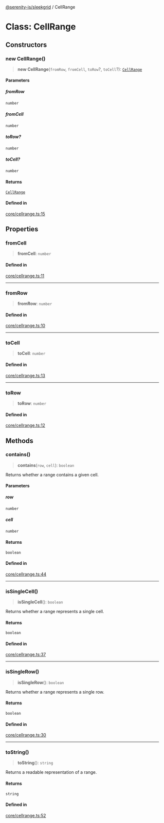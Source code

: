 [@serenity-is/sleekgrid](../README.md) / CellRange

# Class: CellRange

## Constructors

### new CellRange()

> **new CellRange**(`fromRow`, `fromCell`, `toRow`?, `toCell`?): [`CellRange`](CellRange.md)

#### Parameters

##### fromRow

`number`

##### fromCell

`number`

##### toRow?

`number`

##### toCell?

`number`

#### Returns

[`CellRange`](CellRange.md)

#### Defined in

[core/cellrange.ts:15](https://github.com/serenity-is/sleekgrid/blob/master/src/core/cellrange.ts#L15)

## Properties

### fromCell

> **fromCell**: `number`

#### Defined in

[core/cellrange.ts:11](https://github.com/serenity-is/sleekgrid/blob/master/src/core/cellrange.ts#L11)

***

### fromRow

> **fromRow**: `number`

#### Defined in

[core/cellrange.ts:10](https://github.com/serenity-is/sleekgrid/blob/master/src/core/cellrange.ts#L10)

***

### toCell

> **toCell**: `number`

#### Defined in

[core/cellrange.ts:13](https://github.com/serenity-is/sleekgrid/blob/master/src/core/cellrange.ts#L13)

***

### toRow

> **toRow**: `number`

#### Defined in

[core/cellrange.ts:12](https://github.com/serenity-is/sleekgrid/blob/master/src/core/cellrange.ts#L12)

## Methods

### contains()

> **contains**(`row`, `cell`): `boolean`

Returns whether a range contains a given cell.

#### Parameters

##### row

`number`

##### cell

`number`

#### Returns

`boolean`

#### Defined in

[core/cellrange.ts:44](https://github.com/serenity-is/sleekgrid/blob/master/src/core/cellrange.ts#L44)

***

### isSingleCell()

> **isSingleCell**(): `boolean`

Returns whether a range represents a single cell.

#### Returns

`boolean`

#### Defined in

[core/cellrange.ts:37](https://github.com/serenity-is/sleekgrid/blob/master/src/core/cellrange.ts#L37)

***

### isSingleRow()

> **isSingleRow**(): `boolean`

Returns whether a range represents a single row.

#### Returns

`boolean`

#### Defined in

[core/cellrange.ts:30](https://github.com/serenity-is/sleekgrid/blob/master/src/core/cellrange.ts#L30)

***

### toString()

> **toString**(): `string`

Returns a readable representation of a range.

#### Returns

`string`

#### Defined in

[core/cellrange.ts:52](https://github.com/serenity-is/sleekgrid/blob/master/src/core/cellrange.ts#L52)
